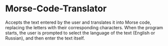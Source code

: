 # Morse-Code-Translator
Accepts the text entered by the user and translates it into Morse code, replacing the letters with their corresponding characters. When the program starts, the user is prompted to select the language of the text (English or Russian), and then enter the text itself.

